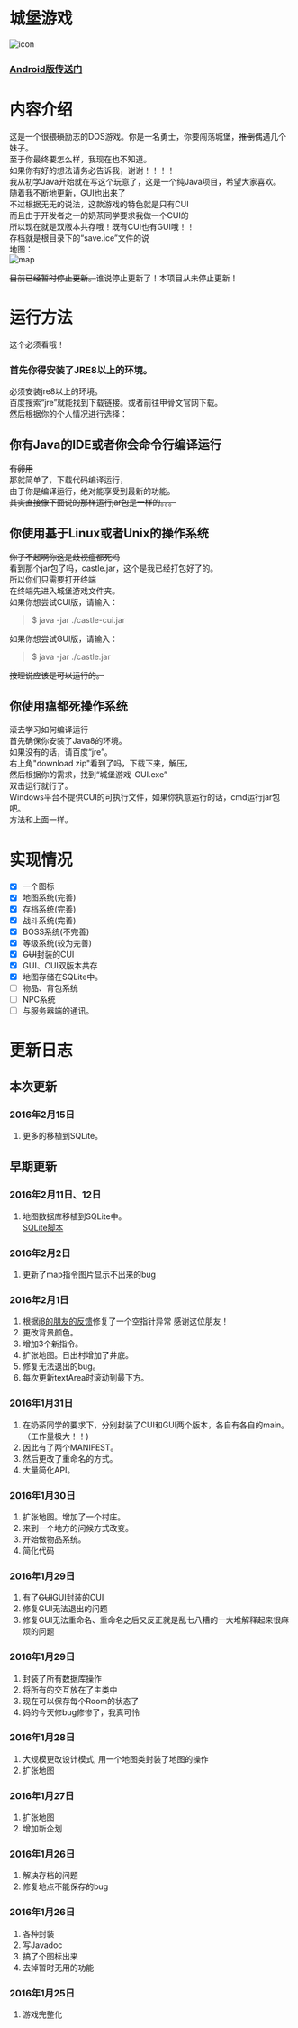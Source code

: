 # 城堡游戏
![icon](./drawable/ic_launcher.png)

### [Android版传送门](https://github.com/ice1000/AIAndroid)

# 内容介绍

这是一个很~~猥琐~~励志的DOS游戏。你是一名勇士，你要闯荡城堡，~~推倒~~偶遇几个妹子。<br/>
至于你最终要怎么样，我现在也不知道。<br/>
如果你有好的想法请务必告诉我，谢谢！！！！<br/>
我从初学Java开始就在写这个玩意了，这是一个纯Java项目，希望大家喜欢。<br/>
随着我不断地更新，GUI也出来了<br/>
不过根据无无的说法，这款游戏的特色就是只有CUI<br/>
而且由于开发者之一的奶茶同学要求我做一个CUI的<br/>
所以现在就是双版本共存哦！既有CUI也有GUI哦！！<br/>
存档就是根目录下的“save.ice”文件的说<br/>
地图：<br/>
![map](./drawable/map.png)

~~目前已经暂时停止更新。~~谁说停止更新了！本项目从未停止更新！

# 运行方法
这个必须看哦！
### 首先你得安装了JRE8以上的环境。
必须安装jre8以上的环境。<br/>
百度搜索“jre”就能找到下载链接。或者前往甲骨文官网下载。<br/>
然后根据你的个人情况进行选择：
## 你有Java的IDE或者你会命令行编译运行
~~有卵用~~<br/>
那就简单了，下载代码编译运行，<br/>
由于你是编译运行，绝对能享受到最新的功能。<br/>
~~其实直接像下面说的那样运行jar包是一样的。。。~~<br/>

## 你使用基于Linux或者Unix的操作系统
~~你了不起啊你这是歧视瘟都死吗~~<br/>
看到那个jar包了吗，castle.jar，这个是我已经打包好了的。<br/>
所以你们只需要打开终端<br/>
在终端先进入城堡游戏文件夹。<br/>
如果你想尝试CUI版，请输入：<br/>
> $ java -jar ./castle-cui.jar

如果你想尝试GUI版，请输入：<br/>
> $ java -jar ./castle.jar

~~按理说应该是可以运行的。~~

## 你使用瘟都死操作系统
~~滚去学习如何编译运行~~<br/>
首先确保你安装了Java8的环境。<br/>
如果没有的话，请百度“jre”。<br/>
右上角"download zip"看到了吗，下载下来，解压，<br/>
然后根据你的需求，找到“城堡游戏-GUI.exe”<br/>
双击运行就行了。<br/>
Windows平台不提供CUI的可执行文件，如果你执意运行的话，cmd运行jar包吧。<br/>
方法和上面一样。

# 实现情况
- [X] 一个图标
- [X] 地图系统(完善)
- [X] 存档系统(完善)
- [X] 战斗系统(完善)
- [X] BOSS系统(不完善)
- [X] 等级系统(较为完善)
- [X] ~~GUI~~封装的CUI
- [X] GUI、CUI双版本共存
- [X] 地图存储在SQLite中。
- [ ] 物品、背包系统
- [ ] NPC系统
- [ ] 与服务器端的通讯。

# 更新日志

## 本次更新

### 2016年2月15日
1. 更多的移植到SQLite。

## 早期更新

### 2016年2月11日、12日
1. 地图数据库移植到SQLite中。<br/>
[SQLite脚本](./source/data.sql "这个是直接复制的，用DataGrip搞的")

### 2016年2月2日
1. 更新了map指令图片显示不出来的bug

### 2016年2月1日
1. 根据[j8的朋友的反馈](http://tieba.baidu.com/p/4332888079?pid=83364878659#83364878659 "百度贴吧")修复了一个空指针异常 感谢这位朋友！
1. 更改背景颜色。
1. 增加3个新指令。
1. 扩张地图。日出村增加了井底。
1. 修复无法退出的bug。
1. 每次更新textArea时滚动到最下方。

### 2016年1月31日
1. 在奶茶同学的要求下，分别封装了CUI和GUI两个版本，各自有各自的main。（工作量极大！！)
1. 因此有了两个MANIFEST。
1. 然后更改了重命名的方式。
1. 大量简化API。

### 2016年1月30日
1. 扩张地图。增加了一个村庄。
1. 来到一个地方的问候方式改变。
1. 开始做物品系统。
1. 简化代码

### 2016年1月29日
1. 有了~~GUI~~GUI封装的CUI
1. 修复GUI无法退出的问题
1. 修复GUI无法重命名、重命名之后又反正就是乱七八糟的一大堆解释起来很麻烦的问题

### 2016年1月29日
1. 封装了所有数据库操作
1. 将所有的交互放在了主类中
1. 现在可以保存每个Room的状态了
1. 妈的今天修bug修惨了，我真可怜

### 2016年1月28日
1. 大规模更改设计模式, 用一个地图类封装了地图的操作
1. 扩张地图

### 2016年1月27日
1. 扩张地图
1. 增加新企划

### 2016年1月26日
1. 解决存档的问题
1. 修复地点不能保存的bug

### 2016年1月26日 
1. 各种封装
1. 写Javadoc
1. 搞了个图标出来
1. 去掉暂时无用的功能

### 2016年1月25日
1. 游戏完整化
